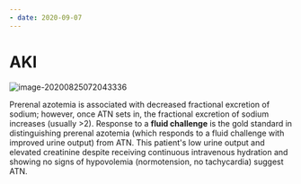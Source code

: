 ```yaml
---
- date: 2020-09-07
---
```


# AKI

<!-- AKI types, mechanisms, BUN/Cr, FENA, osm, UA shows -->

![image-20200825072043336](https://photos.thisispiggy.com/file/wikiFiles/image-20200825072043336.png)

<!-- how to distinguish between prerenal azotemia and ATN -->

Prerenal azotemia is associated with decreased fractional excretion of sodium; however, once ATN sets in, the fractional excretion of sodium increases (usually >2).  Response to a **fluid challenge** is the gold standard in distinguishing prerenal azotemia (which responds to a fluid challenge with improved urine output) from ATN.  This patient's low urine output and elevated creatinine despite receiving continuous intravenous hydration and showing no signs of hypovolemia (normotension, no tachycardia) suggest ATN.
